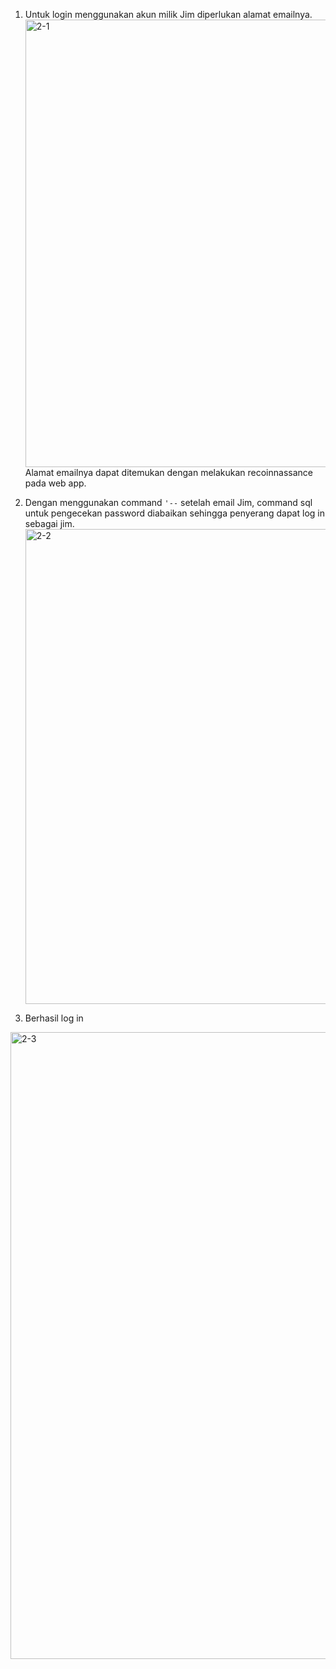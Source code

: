 1. Untuk login menggunakan akun milik Jim diperlukan alamat emailnya. <br />
<img width="710" height="716" alt="2-1" src="https://github.com/user-attachments/assets/80b71c1e-0583-45d2-bc0a-7ec8e17ed73a" /> <br />
Alamat emailnya dapat ditemukan dengan melakukan recoinnassance pada web app. <br />

2. Dengan menggunakan command `'--` setelah email Jim, command sql untuk pengecekan password diabaikan sehingga penyerang dapat log in sebagai jim. <br />
<img width="630" height="760" alt="2-2" src="https://github.com/user-attachments/assets/2fd4b9bc-e32e-4db8-966a-2ee08f83d573" /> <br />

3. Berhasil log in <br />
<img width="1870" height="1003" alt="2-3" src="https://github.com/user-attachments/assets/b019043d-847b-4c84-82fa-91e722d621b4" />


